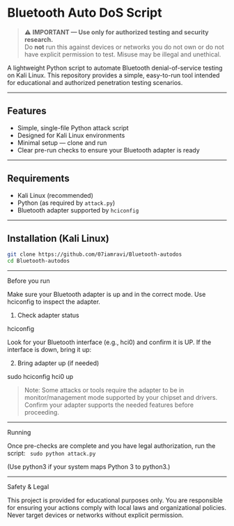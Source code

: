 # Bluetooth Auto DoS Script

> ⚠️ **IMPORTANT — Use only for authorized testing and security research.**  
> Do **not** run this against devices or networks you do not own or do not have explicit permission to test. Misuse may be illegal and unethical.

A lightweight Python script to automate Bluetooth denial-of-service testing on Kali Linux. This repository provides a simple, easy-to-run tool intended for educational and authorized penetration testing scenarios.

---

## Features

- Simple, single-file Python attack script  
- Designed for Kali Linux environments  
- Minimal setup — clone and run  
- Clear pre-run checks to ensure your Bluetooth adapter is ready

---

## Requirements

- Kali Linux (recommended)
- Python (as required by `attack.py`)
- Bluetooth adapter supported by `hciconfig`

---

## Installation (Kali Linux)

```bash
git clone https://github.com/07iamravi/Bluetooth-autodos
cd Bluetooth-autodos
```

---

Before you run

Make sure your Bluetooth adapter is up and in the correct mode. Use hciconfig to inspect the adapter.

1. Check adapter status

hciconfig

Look for your Bluetooth interface (e.g., hci0) and confirm it is UP. If the interface is down, bring it up:

2. Bring adapter up (if needed)

sudo hciconfig hci0 up

> Note: Some attacks or tools require the adapter to be in monitor/management mode supported by your chipset and drivers. Confirm your adapter supports the needed features before proceeding.




---

Running

Once pre-checks are complete and you have legal authorization, run the script:
`
sudo python attack.py`

(Use python3 if your system maps Python 3 to python3.)


---

Safety & Legal

This project is provided for educational purposes only. You are responsible for ensuring your actions comply with local laws and organizational policies. Never target devices or networks without explicit permission.
